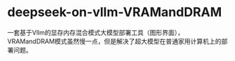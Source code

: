 # deepseek-on-vllm-VRAMandDRAM
一套基于Vllm的显存内存混合模式大模型部署工具（图形界面），VRAMandDRAM模式虽然慢一点，但是解决了超大模型在普通家用计算机上的部署问题。
